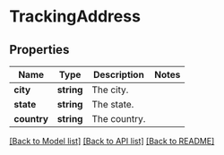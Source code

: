 # TrackingAddress

## Properties
Name | Type | Description | Notes
------------ | ------------- | ------------- | -------------
**city** | **string** | The city. | 
**state** | **string** | The state. | 
**country** | **string** | The country. | 

[[Back to Model list]](../../README.md#documentation-for-models) [[Back to API list]](../../README.md#documentation-for-api-endpoints) [[Back to README]](../../README.md)

